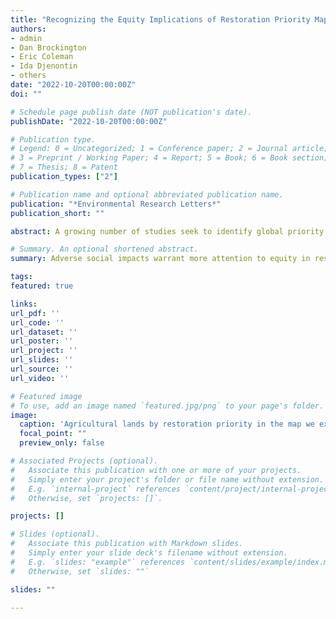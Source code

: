 ```yaml
---
title: "Recognizing the Equity Implications of Restoration Priority Maps"
authors:
- admin
- Dan Brockington
- Eric Coleman
- Ida Djenontin
- others
date: "2022-10-20T00:00:00Z"
doi: ""

# Schedule page publish date (NOT publication's date).
publishDate: "2022-10-20T00:00:00Z"

# Publication type.
# Legend: 0 = Uncategorized; 1 = Conference paper; 2 = Journal article;
# 3 = Preprint / Working Paper; 4 = Report; 5 = Book; 6 = Book section;
# 7 = Thesis; 8 = Patent
publication_types: ["2"]

# Publication name and optional abbreviated publication name.
publication: "*Environmental Research Letters*"
publication_short: ""

abstract: A growing number of studies seek to identify global priority areas for conservation and restoration. The maps these studies produce often emphasize the benefits of concentrating such activity in the tropics. However, the equity implications of using these prioritization exercises to guide global policy are less often explored and articulated. We highlight those equity issues by examining a widely publicized restoration priority map as an illustrative case. The prioritization analysis that produced this map sought to identify places where restoration of agricultural land might provide the greatest biodiversity and carbon sequestration benefits at the lowest cost. First, we calculate the proportion of agricultural land in countries around the world that this map classifies as a top 15 percent restoration priority. A regression analysis shows that this map prioritizes restoration in countries where displacing agriculture may be most detrimental to livelihoods: countries that are poorer, more populated, more economically unequal, less food secure, and that employ more people in agriculture. Second, we show through another regression analysis that a similar pattern appears sub-nationally within the tropics: 5km resolution parcels of land that are less economically developed and more populated are more likely to be top 15 percent restoration priorities. In other words, equity concerns persist at a subnational scale even after putting aside comparisons between the tropics and the Global North. Restorative activity may be beneficial or harmful to local livelihoods, depending on its conceptualization, implementation, and management. Our findings underline a need for prioritization exercises to better attend to the risks of concentrating possible negative livelihood impacts of restoration in vulnerable regions. We join other scholars calling for greater integration of social data into restoration science.

# Summary. An optional shortened abstract.
summary: Adverse social impacts warrant more attention to equity in restoration priority mapping studies.

tags:
featured: true

links:
url_pdf: ''
url_code: ''
url_dataset: ''
url_poster: ''
url_project: ''
url_slides: ''
url_source: ''
url_video: ''

# Featured image
# To use, add an image named `featured.jpg/png` to your page's folder. 
image:
  caption: 'Agricultural lands by restoration priority in the map we explore'
  focal_point: ""
  preview_only: false

# Associated Projects (optional).
#   Associate this publication with one or more of your projects.
#   Simply enter your project's folder or file name without extension.
#   E.g. `internal-project` references `content/project/internal-project/index.md`.
#   Otherwise, set `projects: []`.

projects: []

# Slides (optional).
#   Associate this publication with Markdown slides.
#   Simply enter your slide deck's filename without extension.
#   E.g. `slides: "example"` references `content/slides/example/index.md`.
#   Otherwise, set `slides: ""`

slides: ""

---
```

